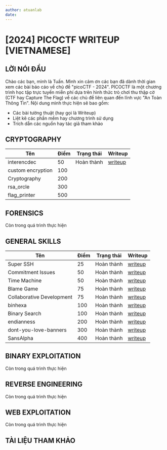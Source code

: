 ```yaml
---
author: atuanlab
date: 
---
```


# [2024] PICOCTF WRITEUP [VIETNAMESE]

## LỜI NÓI ĐẦU
Chào các bạn, mình là Tuấn. Mình xin cảm ơn các bạn đã dành thời gian xem các bài báo cáo về chủ đề "picoCTF - 2024". PICOCTF là một chương trình học tập trực tuyến miễn phí dựa trên hình thức trò chơi thu thập cờ (CTF hay Capture The Flag) về các chủ đề liên quan đến lĩnh vực "An Toàn Thông Tin". Nội dung mình thực hiện sẽ bao gồm:
- Các bài tường thuật (hay gọi là Writeup)
- Liệt kê các phần mềm hay chương trình sử dụng
- Trích dẫn các nguồn hay tác giả tham khảo



## CRYPTOGRAPHY
| Tên | Điểm | Trạng thái | Writeup |
| --- | ---- | ---------- | ------- |
| interencdec | 50 | Hoàn thành | [writeup](./cryptography/50-points-interencdec.md) | 
| custom encryption | 100 |
| Cryptography | 200 |
| rsa_orcle | 300 |
| flag_printer | 500 |



## FORENSICS
Còn trong quá trình thực hiện 

## GENERAL SKILLS

| Tên | Điểm | Trạng thái | Writeup |
| --- | ---- | ---------- | ------- |
| Super SSH | 25 | Hoàn thành | [writeup](./general-skills/25-point-super-ssh-writeup.md) | 
| Commitment Issues | 50 | Hoàn thành | [writeup](./general-skills/50-point-commitment-issues-writeup.md)
| Time Machine | 50 | Hoàn thành | [writeup](./general-skills/50-points-time-machine.md) |
| Blame Game | 75 | Hoàn thành | [writeup](./general-skills/75-points-blame-game.md)
| Collaborative Development | 75 | Hoàn thành | [writeup](./general-skills/75-points-collaborative-development.md)
| binhexa | 100 | Hoàn thành | [writeup](./general-skills/100-points-binhexa.md) |
| Binary Search | 100 | Hoàn thành | [writeup](./general-skills/100-points-binary-search.md) |
| endianness | 200 | Hoàn thành | [writeup](./general-skills/200-points-endianness.md) |
| dont-you-love-banners | 300 | Hoàn thành | [writeup](./general-skills/300-points-dont-you-love-banners.md)
| SansAlpha | 400 | Hoàn thành | [writeup](./general-skills/400-points-sansalpha.md) |


## BINARY EXPLOITATION
Còn trong quá trình thực hiện

## REVERSE ENGINEERING
Còn trong quá trình thực hiện 

## WEB EXPLOITATION
Còn trong quá trình thực hiện 

## TÀI LIỆU THAM KHẢO



